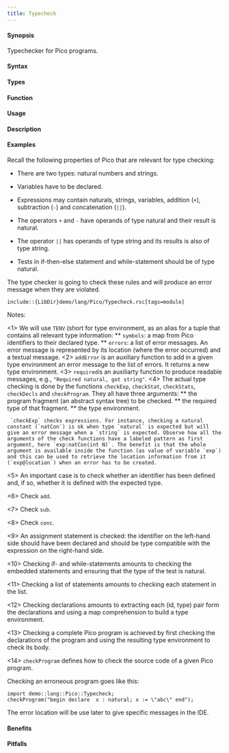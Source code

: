 ```yaml
---
title: Typecheck
---
```


#### Synopsis

Typechecker for Pico programs.

#### Syntax

#### Types

#### Function
       
#### Usage

#### Description

#### Examples

Recall the following properties of Pico that are relevant for type checking:

*  There are two types: natural numbers and strings.

*  Variables have to be declared.

*  Expressions may contain naturals, strings, variables, addition (`+`), subtraction (`-`) and concatenation (`||`).

*  The operators `+` and `-` have operands of type natural and their result is natural.

*  The operator `||` has operands of type string and its results is also of type string.

*  Tests in if-then-else statement and while-statement should be of type natural.


The type checker is going to check these rules and will produce an error message when they are violated.

```rascal
include::{LibDir}demo/lang/Pico/Typecheck.rsc[tags=module]
```

                
Notes:

<1>  We will use `TENV` (short for type environment, as an alias for a tuple that contains all relevant type information:
     **  `symbols`: a map from Pico identifiers to their declared type.
     **  `errors`: a list of error messages. An error message is represented by its location (where the error occurred) and a textual message.
<2>  `addError` is an auxiliary function to add in a given type environment an error message to the list of errors. It returns a new type environment.
<3>  `required`is an auxiliarty function to produce readable messages, e.g., `"Required natural, got string"`.
<4>  The actual type checking is done by the functions `checkExp`, `checkStat`, `checkStats`, `checkDecls` and `checkProgram`. They all have three arguments:
     **  the program fragment (an abstract syntax tree) to be checked.
     **  the required type of that fragment.
     **  the type environment.
     
     
     `checkExp` checks expressions. For instance, checking a natural constant (`natCon`) is ok when type `natural` is expected but will give an error message when a `string` is expected. Observe how all the arguments of the check functions have a labeled pattern as first argument, here `exp:natCon(int N)`. The benefit is that the whole argument is available inside the function (as value of variable `exp`) and this can be used to retrieve the location information from it (`exp@location`) when an error has to be created.

<5>  An important case is to check whether an identifier has been defined and, if so, whether it is defined with the expected type.

<6>  Check `add`.

<7>  Check `sub`.

<8> Check `conc`.

<9>  An assignment statement is checked: the identifier on the left-hand side should have been declared and should be type compatible with the expression on the right-hand side.

<10>  Checking if- and while-statements amounts to checking the embedded statements and ensuring that the type of the test is natural.

<11>  Checking a list of statements amounts to checking each statement in the list.

<12>  Checking declarations amounts to extracting each (id, type) pair form the declarations and using a map comprehension to build a type environment.

<13>  Checking a complete Pico program is achieved by first checking the declarations of the program and using the resulting type environment to check its body.

<14>  `checkProgram` defines how to check the source code of a given Pico program.


Checking an erroneous program goes like this:
```rascal-shell
import demo::lang::Pico::Typecheck;
checkProgram("begin declare  x : natural; x := \"abc\" end");
```

The error location will be use later to give specific messages in the IDE.

#### Benefits

#### Pitfalls

